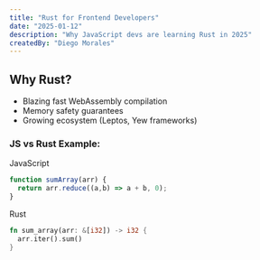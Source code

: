 ```yaml
---
title: "Rust for Frontend Developers"  
date: "2025-01-12"  
description: "Why JavaScript devs are learning Rust in 2025"  
createdBy: "Diego Morales"  
---
```


## Why Rust?  
- Blazing fast WebAssembly compilation  
- Memory safety guarantees  
- Growing ecosystem (Leptos, Yew frameworks)  

### JS vs Rust Example:  
JavaScript  
```javascript
function sumArray(arr) {  
  return arr.reduce((a,b) => a + b, 0);  
}  
```  

Rust  
```rust
fn sum_array(arr: &[i32]) -> i32 {  
  arr.iter().sum()  
}  
```  
